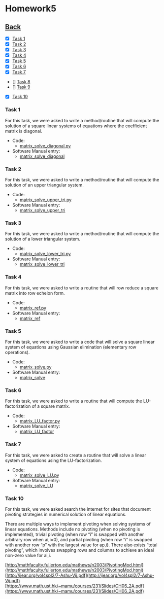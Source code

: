 # Homework5<br>

## [Back](../)

- [x] [Task 1](#task-1)
- [x] [Task 2](#task-2)
- [x] [Task 3](#task-3)
- [x] [Task 4](#task-4)
- [x] [Task 5](#task-5)
- [x] [Task 6](#task-6)
- [x] [Task 7](#task-7)
- [] [Task 8](#task-8)
- [] [Task 9](#task-9)
- [x] [Task 10](#task-10)

### Task 1
For this task, we were asked to write a method/routine that will compute the solution of a square linear systems of equations where the coefficient matrix is diagonal.

- Code:
  - [matrix_solve_diagonal.py](Task1/matrix_solve_diagonal.py)
- Software Manual entry:
  - [matrix_solve_diagonal](../software_manual/matrix_solve_diagonal.md)

### Task 2
For this task, we were asked to write a method/routine that will compute the solution of an upper triangular system.

- Code:
  - [matrix_solve_upper_tri.py](Task2/matrix_solve_upper_tri.py)
- Software Manual entry:
  - [matrix_solve_upper_tri](../software_manual/matrix_solve_upper_tri.md)

### Task 3
For this task, we were asked to write a method/routine that will compute the solution of a lower triangular system.

- Code:
  - [matrix_solve_lower_tri.py](Task3/matrix_solve_lower_tri.py)
- Software Manual entry:
  - [matrix_solve_lower_tri](../software_manual/matrix_solve_lower_tri.md)

### Task 4
For this task, we were asked to write a routine that will row reduce a square matrix into row echelon form.

- Code:
  - [matrix_ref.py](Task4/matrix_ref.py)
- Software Manual entry:
  - [matrix_ref](../software_manual/matrix_ref.md)

### Task 5
For this task, we were asked to write a code that will solve a square linear system of equations using Gaussian elimination (elementary row operations).

- Code:
  - [matrix_solve.py](Task5/matrix_solve.py)
- Software Manual entry:
  - [matrix_solve](../software_manual/matrix_solve.md)

### Task 6
For this task, we were asked to write a routine that will compute the LU-factorization of a square matrix. 

- Code:
  - [matrix_LU_factor.py](Task6/matrix_LU_factor.py)
- Software Manual entry:
  - [matrix_LU_factor](../software_manual/matrix_LU_factor.md)

### Task 7
For this task, we were asked to create a routine that will solve a linear system of equations using the LU-factorization.

- Code:
  - [matrix_solve_LU.py](Task7/matrix_solve_LU.py)
- Software Manual entry:
  - [matrix_solve_LU](../software_manual/matrix_solve_LU.md)

### Task 10
  
For this task, we were asked search the internet for sites that document pivoting strategies in numerical solution of linear equations. <br>

There are multiple ways to implement pivoting when solving systems of linear equations. Methods include no pivoting (when no pivoting is implemented), trivial pivoting (when row “i” is swapped with another arbitrary row when ai,i=0), and partial pivoting (when row “i” is swapped with another row “p” with the largest value for ap,i). There also exists “total pivoting”, which involves swapping rows and columns to achieve an ideal non-zero value for ai,i.

[http://mathfaculty.fullerton.edu/mathews/n2003/PivotingMod.html](http://mathfaculty.fullerton.edu/mathews/n2003/PivotingMod.html)<br>
[http://ijear.org/vol4spl2/7-Ashu-Vij.pdf](http://ijear.org/vol4spl2/7-Ashu-Vij.pdf)<br>
[https://www.math.ust.hk/~mamu/courses/231/Slides/CH06_2A.pdf](https://www.math.ust.hk/~mamu/courses/231/Slides/CH06_2A.pdf)<br>